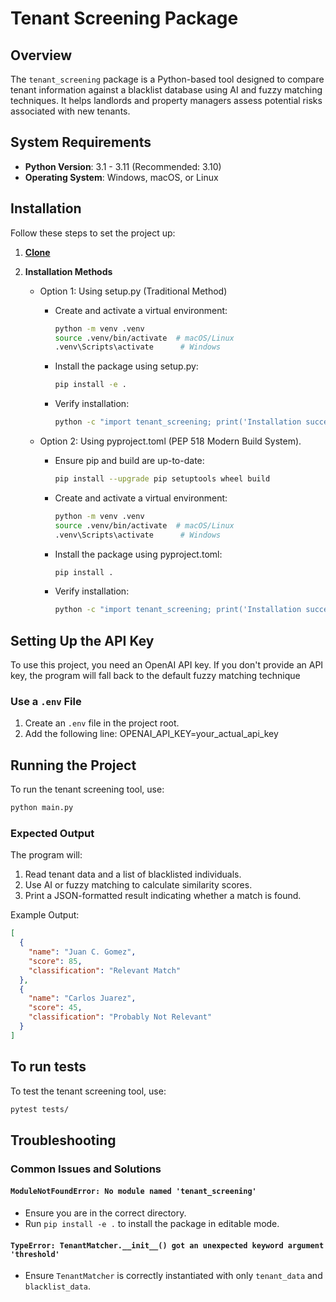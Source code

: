 # Tenant Screening Package

## Overview
The `tenant_screening` package is a Python-based tool designed to compare tenant information against a blacklist database using AI and fuzzy matching techniques. It helps landlords and property managers assess potential risks associated with new tenants.

## System Requirements
- **Python Version**: 3.1 - 3.11 (Recommended: 3.10)
- **Operating System**: Windows, macOS, or Linux

## Installation
Follow these steps to set the project up:

1. **[Clone](https://github.com/Dhanidayo/tenant-screening.git)**

2. **Installation Methods**
    - Option 1: Using setup.py (Traditional Method)
      - Create and activate a virtual environment:
        ```sh
        python -m venv .venv
        source .venv/bin/activate  # macOS/Linux
        .venv\Scripts\activate      # Windows
        ```

      - Install the package using setup.py:
        ```sh
        pip install -e .
        ```
      
      - Verify installation:
        ```sh
        python -c "import tenant_screening; print('Installation successful!')"
        ```

    - Option 2: Using pyproject.toml (PEP 518 Modern Build System).
      - Ensure pip and build are up-to-date:
        ```sh
        pip install --upgrade pip setuptools wheel build
        ```

      - Create and activate a virtual environment:
        ```sh
        python -m venv .venv
        source .venv/bin/activate  # macOS/Linux
        .venv\Scripts\activate      # Windows
        ```

      - Install the package using pyproject.toml:
        ```sh
        pip install .
        ```
      
      - Verify installation:
        ```sh
        python -c "import tenant_screening; print('Installation successful!')"
        ```

## Setting Up the API Key
To use this project, you need an OpenAI API key.
If you don't provide an API key, the program will fall back to the default fuzzy matching technique

### Use a `.env` File
1. Create an `.env` file in the project root.
2. Add the following line: 
    OPENAI_API_KEY=your_actual_api_key

## Running the Project
To run the tenant screening tool, use:
```sh
python main.py
```

### Expected Output
The program will:
1. Read tenant data and a list of blacklisted individuals.
2. Use AI or fuzzy matching to calculate similarity scores.
3. Print a JSON-formatted result indicating whether a match is found.

Example Output:
```json
[
  {
    "name": "Juan C. Gomez",
    "score": 85,
    "classification": "Relevant Match"
  },
  {
    "name": "Carlos Juarez",
    "score": 45,
    "classification": "Probably Not Relevant"
  }
]
```

## To run tests
To test the tenant screening tool, use:
```sh
pytest tests/
```

## Troubleshooting
### Common Issues and Solutions
#### `ModuleNotFoundError: No module named 'tenant_screening'`
- Ensure you are in the correct directory.
- Run `pip install -e .` to install the package in editable mode.

#### `TypeError: TenantMatcher.__init__() got an unexpected keyword argument 'threshold'`
- Ensure `TenantMatcher` is correctly instantiated with only `tenant_data` and `blacklist_data`.

